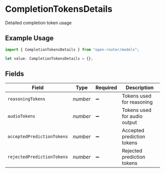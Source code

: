 # CompletionTokensDetails

Detailed completion token usage

## Example Usage

```typescript
import { CompletionTokensDetails } from "open-router/models";

let value: CompletionTokensDetails = {};
```

## Fields

| Field                        | Type                         | Required                     | Description                  |
| ---------------------------- | ---------------------------- | ---------------------------- | ---------------------------- |
| `reasoningTokens`            | *number*                     | :heavy_minus_sign:           | Tokens used for reasoning    |
| `audioTokens`                | *number*                     | :heavy_minus_sign:           | Tokens used for audio output |
| `acceptedPredictionTokens`   | *number*                     | :heavy_minus_sign:           | Accepted prediction tokens   |
| `rejectedPredictionTokens`   | *number*                     | :heavy_minus_sign:           | Rejected prediction tokens   |